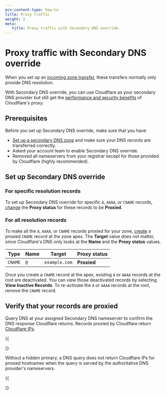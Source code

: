```yaml
---
pcx-content-type: how-to
title: Proxy traffic
weight: 2
meta:
   title: Proxy traffic with Secondary DNS override
---
```


# Proxy traffic with Secondary DNS override

When you set up an [incoming zone transfer](/dns/zone-setups/zone-transfers/cloudflare-as-secondary/setup/), these transfers normally only provide DNS resolution.

With Secondary DNS override, you can use Cloudflare as your secondary DNS provider but still get the [performance and security benefits](/fundamentals/get-started/concepts/how-cloudflare-works/#benefits) of Cloudflare's proxy.

## Prerequisites

Before you set up Secondary DNS override, make sure that you have:

- [Set up a secondary DNS zone](/dns/zone-setups/zone-transfers/cloudflare-as-secondary/setup/) and make sure your DNS records are transferred correctly.
- Asked your account team to enable Secondary DNS override.
- Removed all nameservers from your registrar except for those provided by Cloudflare (highly recommended).

## Set up Secondary DNS override

### For specific resolution records

To set up Secondary DNS override for specific `A`, `AAAA`, or `CNAME` records, [change](/dns/manage-dns-records/how-to/create-dns-records/#edit-dns-records) the **Proxy status** for these records to be **Proxied**.

### For all resolution records

To make all the `A`, `AAAA`, or `CNAME` records proxied for your zone, [create](/dns/manage-dns-records/how-to/create-dns-records/#create-dns-records) a proxied `CNAME` record at the zone apex. The **Target** value does not matter, since Cloudflare's DNS only looks at the **Name** and the **Proxy status** values.

| Type | Name | Target | Proxy status |
| --- | --- | --- | --- |
| `CNAME` | `@` | `example.com` | **Proxied** |

Once you create a `CNAME` record at the apex, existing `A` or `AAAA` records at the root are deactivated. You can view those deactivated records by selecting **View Inactive Records**. To re-activate the `A` or `AAAA` records at the root, remove the `CNAME` record.

## Verify that your records are proxied

Query DNS at your assigned Secondary DNS nameserver to confirm the DNS response Cloudflare returns. Records proxied by Cloudflare return [Cloudflare IPs](https://www.cloudflare.com/ips/).

{{<Aside type="warning">}}

Without a hidden primary, a DNS query does not return Cloudflare IPs for proxied hostnames when the query is served by the authoritative DNS provider's nameservers.

{{</Aside>}}